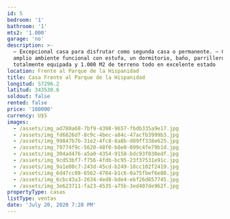 ```yaml
---
id: 5
bedroom: '1'
bathroom: '1'
mts2: '1.000'
garage: 'no'
description: >-
  – Excepcional casa para disfrutar como segunda casa o permanente. – Consta de
  amplio ambiente funcional con estufa, un dormitorio, baño, parrillero,
  totalmente equipada y 1.000 M2 de terreno todo en excelente estado
location: Frente al Parque de la Hispanidad
title: Casa Frente al Parque de la Hispanidad
longitud: 57296.2
latitud: 343530.6
soldout: false
rented: false
price: '160000'
currency: U$S
images:
  - /assets/img_ad780a68-7bf9-4398-9657-fbdb335a9e17.jpg
  - /assets/img_fd6826df-8c9c-4bec-a84c-47acfb3999b3.jpg
  - /assets/img_99847b7b-31e2-4fc8-8a8b-d89ff338e625.jpg
  - /assets/img_79774f9c-5620-48f0-b8e0-099c4fe79b1d.jpg
  - /assets/img_304ad476-a5a0-4354-9158-bdc93f030edf.jpg
  - /assets/img_9cd53bf7-f756-4fdb-bc95-23f37531e91c.jpg
  - /assets/img_9a1e08c7-243d-45cd-b249-18cc102f2419.jpg
  - /assets/img_6d47cc08-6562-4784-b1c6-0a75fbef6e88.jpg
  - /assets/img_6cbc43a3-2634-4ed8-bde4-ebf26d857745.jpg
  - /assets/img_3e623711-fa23-4535-a75b-3ed407de962f.jpg
propertyType: casas
listType: ventas
date: 'July 20, 2020 7:28 PM'
---
```


